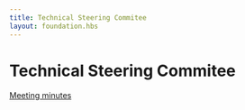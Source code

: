 ```yaml
---
title: Technical Steering Commitee
layout: foundation.hbs
---
```

# Technical Steering Commitee
[Meeting minutes](minutes/)
